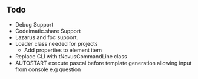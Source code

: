 ## Todo

* Debug Support
* Codeimatic.share Support
* Lazarus and fpc support.
* Loader class needed for projects
    * Add properties to <projectconfig> element item 
* Replace CLI with tNovusCommandLine class
* AUTOSTART execute pascal before template generation allowing input from console e.g question



  